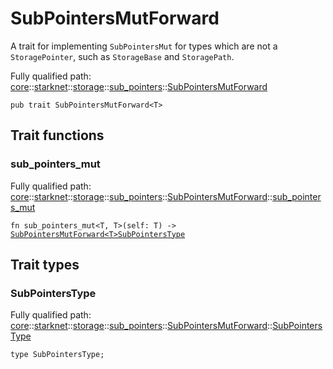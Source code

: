 # SubPointersMutForward

A trait for implementing `SubPointersMut` for types which are not a `StoragePointer`, such as
`StorageBase` and `StoragePath`.

Fully qualified path: [core](./core.md)::[starknet](./core-starknet.md)::[storage](./core-starknet-storage.md)::[sub_pointers](./core-starknet-storage-sub_pointers.md)::[SubPointersMutForward](./core-starknet-storage-sub_pointers-SubPointersMutForward.md)

<pre><code class="language-cairo">pub trait SubPointersMutForward&lt;T&gt;</code></pre>

## Trait functions

### sub_pointers_mut

Fully qualified path: [core](./core.md)::[starknet](./core-starknet.md)::[storage](./core-starknet-storage.md)::[sub_pointers](./core-starknet-storage-sub_pointers.md)::[SubPointersMutForward](./core-starknet-storage-sub_pointers-SubPointersMutForward.md)::[sub_pointers_mut](./core-starknet-storage-sub_pointers-SubPointersMutForward.md#sub_pointers_mut)

<pre><code class="language-cairo">fn sub_pointers_mut&lt;T, T&gt;(self: T) -&gt; <a href="core-starknet-storage-sub_pointers-SubPointersMutForward.html">SubPointersMutForward&lt;T&gt;SubPointersType</a></code></pre>


## Trait types

### SubPointersType

Fully qualified path: [core](./core.md)::[starknet](./core-starknet.md)::[storage](./core-starknet-storage.md)::[sub_pointers](./core-starknet-storage-sub_pointers.md)::[SubPointersMutForward](./core-starknet-storage-sub_pointers-SubPointersMutForward.md)::[SubPointersType](./core-starknet-storage-sub_pointers-SubPointersMutForward.md#subpointerstype)

<pre><code class="language-cairo">type SubPointersType;</code></pre>


